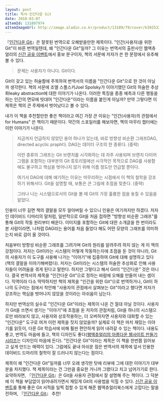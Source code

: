 ```yaml
---
layout: post
title: 독서-인간다운 Git
date: 2018-03-07
aItemId: 131897974
aItemImageUrl: http://image.aladin.co.kr/product/13189/79/cover/k392532498_1.jpg
---
```


『[인간다운 Git](http://www.aladin.co.kr/shop/wproduct.aspx?ItemId=131897974&ttbkey=ttbvdoob0108002&COPYPaper=1)』은 잘못된 번역으로 오해받을만한 제목이다. "인간(사용자)을 위한 Git"이 바른 번역일텐데, 왜 "인간다운 Git"일까? 그 이유는 번역서의 출판사인 웹액츄얼리의 [신간 공유 이벤트](https://www.facebook.com/webactually/photos/a.10154919960617396.1073741838.297046352395/10154919960627396/?type=3&theater "웹액츄얼리 페이스북 이벤트 링크")에서 홍보 문구이자, 책의 서문에 저자가 쓴 한 문장에서 유추해볼 수 있다.

> 문제는 사용자가 아니다. Git이다.

Git이 갖고 있는 허술함에 주목하여 번역서의 이름을 "인간다운 Git"으로 한 것이 아닐까 생각한다. 책의 서문에 조엘 스폴스키Joel Spolsky가 이야기했던 Git의 허술한 추상화leaky abstraction에 대한 이야기가 나온다. 이러한 특징을 종종 예측과 다른 행동을 하는 인간의 면모에 빗대어 "인간다운"이라는 이름을 붙인게 아닐까? 만약 그렇다면 이 제목은 책의 큰 주제에서 벗어났다고 볼 수 있다.

내가 이 책을 추천할만한 좋은 책이라고 여긴 가장 큰 이유는 "인간(사용자)의 관점에서for Humans" 쓴 책이기 때문이다. 약간의 스포일러를 해보자면, 책의 마무리 챕터에는 이런 이야기가 나온다.

>지금까지 언급하지 않았던 용어 하나가 있는데, 바로 방향성 비순환 그래프DAG, directed acyclic praph다. DAG는 데이터 구조의 한 종류다. (중략)
>
>이런 종류의 그래프는 Git 브랜치를 시각화하는 데 자주 사용되며 브랜치 다이어그램을 포함하는 대부분의 Git 튜토리얼에선 시각적인 목적으로 DAG를 사용함에도 불구하고 핵심을 벗어나지 않기 위해 이름 정도만 언급할 뿐이다.
>
>여기서 DAG에 대해 얘기하는 이유는 마무리하는 시점에서 이 책의 철학을 강조하기 위해서다. Git을 설명할 때, 보통은 큰 그림에 초점을 맞춘다. (중략)
>
>그러나 나는 시스템으로서의 Git을 볼 때 Git의 가장 훌륭한 점을 놓칠 수 있음을 알았다.

인용이 너무 길면 책의 결말을 모두 알아버릴 수 있으니 인용은 여기까지만 하겠다. 저자인 데이비드 디마리의 말처럼, 일반적으로 Git을 처음 접하면 "방향성 비순환 그래프"를 통해 Git의 작동 원리부터 배운다. 이미지를 포함하는 Git에 대한 소개글을 한 번이라도 본 사람이라면, 나처럼 DAG라는 용어를 처음 들었다 해도 어떤 모양의 그래프를 의미하는지 바로 감이 올 것이다.

처음부터 방향성 비순환 그래프를 그려가며 Git의 원리를 알려주려 하지 않는 게 이 책의 강점이다. 저자는 Git이라는 시스템이 어떻게 작동하는지에 초점을 둔 것이 아니라, Git의 사용자가 이 도구를 사용해 나가는 "이야기"에 집중하여 Git에 대해 설명하고 있다(책의 결말을 이야기해버렸다). 저자는 Git이라는 시스템의 허술한 추상화로 인해 사용자들이 어려움을 겪게 된다고 말한다. 하지만 그렇다고 해서 Git이 "인간다운” 것은 아니다. 결국 번역서의 제목을 "인간다운 Git"으로 정하는 바람에 오해를 만들어 내는 셈이다. 직역이라 다소 딱딱하지만 책의 제목을 "인간을 위한 Git"으로 번역하거나, Git이 하나의 도구라는 점에서 착안해 "사용자의 관점에서 살펴보는 Git"이라고 했다면 저자가 강조하는 핵심을 벗어나지 않았을 것이라는 아쉬움이 남는다.

하지만 번역상의 실수로 "인간다운 Git"이라는 제목이 나온 건 절대 아닐 것이다. 사용자가 Git을 쓰면서 생기는 "이야기"에 초점을 둔 저자의 관점처럼, Git을 하나의 시스템으로만 바라보지 않고, 사용자와 상호작용하는, 더 오버하자면 사용자와 대화할 수 있는 "인간다운" 도구로 여겨 이런 제목을 짓지 않았을까? 실제로 이 책은 마치 재밌는 이야기를 읽듯이, 다른 Git 학습서에 비해 훨씬 편안하게 읽어 내려갈 수 있는 책이다. 내용도 좋고, 번역도 마음에 들고, 책의 디자인도 좋다([웹액츄얼리의 아름다운 웹사이트 만들기 시리즈](http://books.webactually.com/)는 디자인이 마음에 든다). "인간다운 Git"이라는 제목은 이 책을 한번쯤 읽어보고 싶게 만드는 매력이 있다. 그럼에도 끝내 아쉬운 점은 번역서의 제목에 앞서 인용한 데이비드 드마리의 철학이 잘 드러나지 않는다는 점이다.

제목이 왜 "인간다운 Git"일까를 너무 오래 생각한 탓에 리뷰에 그에 대한 이야기가 대부분을 차지했다. 책 제목이라는 건 그만큼 중요한 거니까 그랬다고 치고 넘어가기로 한다. 요약하자면, 『[인간다운 Git](http://www.aladin.co.kr/shop/wproduct.aspx?ItemId=131897974&ttbkey=ttbvdoob0108002&COPYPaper=1)』은 Git을 사용자 관점에서 잘 설명해 주는 책이다. 그 덕분에 이 책을 부담없이 읽어내려가면서 재밌게 Git의 사용법을 익힐 수 있다. [신간 공유 이벤트](https://www.facebook.com/webactually/photos/a.10154919960617396.1073741838.297046352395/10154919960627396/?type=3&theater "웹액츄얼리 페이스북 이벤트 링크")를 통해 좋은 Git 서적을 일찍 접할 수 있게 해준 웹액츄얼리북스에게 고맙다는 말을 전하며, 『[인간다운 Git](http://www.aladin.co.kr/shop/wproduct.aspx?ItemId=131897974&ttbkey=ttbvdoob0108002&COPYPaper=1)』 추천!
